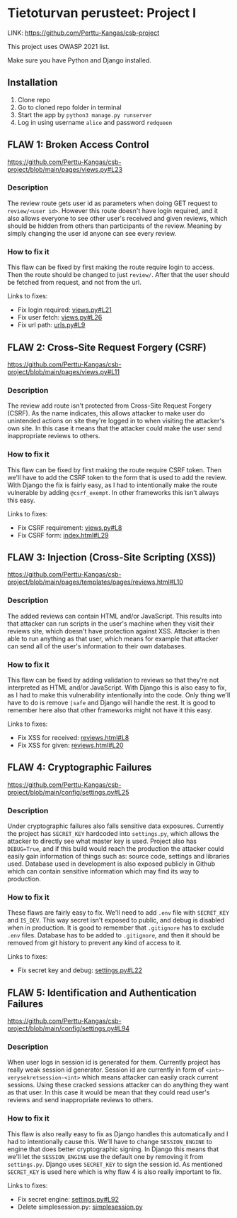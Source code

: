 # Tietoturvan perusteet: Project I

LINK: https://github.com/Perttu-Kangas/csb-project

This project uses OWASP 2021 list.

Make sure you have Python and Django installed.

## Installation

1. Clone repo
2. Go to cloned repo folder in terminal
3. Start the app by `python3 manage.py runserver`
4. Log in using username `alice` and password `redqueen`

## FLAW 1: Broken Access Control
https://github.com/Perttu-Kangas/csb-project/blob/main/pages/views.py#L23

### Description

The review route gets user id as parameters when doing GET request to `review/<user id>`. However this route doesn't have login required, and it also allows everyone to see other user's received and given reviews, which should be hidden from others than participants of the review. Meaning by simply changing the user id anyone can see every review.

### How to fix it

This flaw can be fixed by first making the route require login to access. Then the route should be changed to just `review/`. After that the user should be fetched from request, and not from the url.

Links to fixes:
- Fix login required: [views.py#L21](https://github.com/Perttu-Kangas/csb-project/blob/main/pages/views.py#L21)
- Fix user fetch: [views.py#L26](https://github.com/Perttu-Kangas/csb-project/blob/main/pages/views.py#L26)
- Fix url path: [urls.py#L9](https://github.com/Perttu-Kangas/csb-project/blob/main/pages/urls.py#L9)

## FLAW 2: Cross-Site Request Forgery (CSRF)
https://github.com/Perttu-Kangas/csb-project/blob/main/pages/views.py#L11

### Description

The review add route isn't protected from Cross-Site Request Forgery (CSRF). As the name indicates, this allows attacker to make user do unintended actions on site they're logged in to when visiting the attacker's own site. In this case it means that the attacker could make the user send inappropriate reviews to others.

### How to fix it

This flaw can be fixed by first making the route require CSRF token. Then we'll have to add the CSRF token to the form that is used to add the review. With Django the fix is fairly easy, as I had to intentionally make the route vulnerable by adding `@csrf_exempt`. In other frameworks this isn't always this easy.

Links to fixes:
- Fix CSRF requirement: [views.py#L8](https://github.com/Perttu-Kangas/csb-project/blob/main/pages/views.py#L8)
- Fix CSRF form: [index.html#L29](https://github.com/Perttu-Kangas/csb-project/blob/main/pages/templates/pages/index.html#L29)

## FLAW 3: Injection (Cross-Site Scripting (XSS))
https://github.com/Perttu-Kangas/csb-project/blob/main/pages/templates/pages/reviews.html#L10

### Description

The added reviews can contain HTML and/or JavaScript. This results into that attacker can run scripts in the user's machine when they visit their reviews site, which doesn't have protection against XSS. Attacker is then able to run anything as that user, which means for example that attacker can send all of the user's information to their own databases.

### How to fix it

This flaw can be fixed by adding validation to reviews so that they're not interpreted as HTML and/or JavaScript. With Django this is also easy to fix, as I had to make this vulnerability intentionally into the code. Only thing we'll have to do is remove `|safe` and Django will handle the rest. It is good to remember here also that other frameworks might not have it this easy. 

Links to fixes:
- Fix XSS for received: [reviews.html#L8](https://github.com/Perttu-Kangas/csb-project/blob/main/pages/templates/pages/reviews.html#L8)
- Fix XSS for given: [reviews.html#L20](https://github.com/Perttu-Kangas/csb-project/blob/main/pages/templates/pages/reviews.html#L20)

## FLAW 4: Cryptographic Failures
https://github.com/Perttu-Kangas/csb-project/blob/main/config/settings.py#L25

### Description

Under cryptographic failures also falls sensitive data exposures. Currently the project has `SECRET_KEY` hardcoded into `settings.py`, which allows the attacker to directly see what master key is used. Project also has `DEBUG=True`, and if this build would reach the production the attacker could easily gain information of things such as: source code, settings and libraries used. Database used in development is also exposed publicly in Github which can contain sensitive information which may find its way to production.

### How to fix it

These flaws are fairly easy to fix. We'll need to add `.env` file with `SECRET_KEY` and `IS_DEV`. This way secret isn't exposed to public, and debug is disabled when in production. It is good to remember that `.gitignore` has to exclude `.env` files. Database has to be added to `.gitignore`, and then it should be removed from git history to prevent any kind of access to it.

Links to fixes:
- Fix secret key and debug: [settings.py#L22](https://github.com/Perttu-Kangas/csb-project/blob/main/config/settings.py#L22)

## FLAW 5: Identification and Authentication Failures
https://github.com/Perttu-Kangas/csb-project/blob/main/config/settings.py#L94

### Description

When user logs in session id is generated for them. Currently project has really weak session id generator. Session id are currently in form of `<int>-verysekretsession-<int>` which means attacker can easily crack current sessions. Using these cracked sessions attacker can do anything they want as that user. In this case it would be mean that they could read user's reviews and send inappropriate reviews to others.

### How to fix it

This flaw is also really easy to fix as Django handles this automatically and I had to intentionally cause this. We'll have to change `SESSION_ENGINE` to engine that does better cryptographic signing. In Django this means that we'll let the `SESSION_ENGINE` use the default one by removing it from `settings.py`. Django uses `SECRET_KEY` to sign the session id. As mentioned `SECRET_KEY` is used here which is why flaw 4 is also really important to fix.

Links to fixes:
- Fix secret engine: [settings.py#L92](https://github.com/Perttu-Kangas/csb-project/blob/main/config/settings.py#L92)
- Delete simplesession.py: [simplesession.py](https://github.com/Perttu-Kangas/csb-project/blob/main/config/simplesession.py)